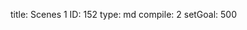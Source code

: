 title:          Scenes 1
ID:             152
type:           md
compile:        2
setGoal:        500


